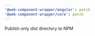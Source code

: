 ```yaml
---
'@web-component-wrapper/angular': patch
'@web-component-wrapper/core': patch
---
```


Publish only dist directory to NPM
